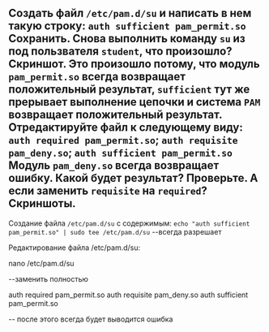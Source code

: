 ## Создать файл `/etc/pam.d/su` и написать в нем такую строку: `auth sufficient pam_permit.so` Сохранить. Снова выполнить команду `su` из под пользвателя `student`, что произошло? Скриншот. Это произошло потому, что модуль `pam_permit.so` всегда возвращает положительный результат, `sufficient` тут же прерывает выполнение цепочки и система `PAM` возвращает положительный результат. Отредактируйте файл к следующему виду: `auth required pam_permit.so`; `auth requisite pam_deny.so`; `auth sufficient pam_permit.so` Модуль `pam_deny.so` всегда возвращает ошибку. Какой будет результат? Проверьте. А если заменить `requisite` на `required`? Скриншоты. 

Создание файла `/etc/pam.d/su` с содержимым: `echo "auth sufficient pam_permit.so" | sudo tee /etc/pam.d/su` --всегда разрешает

Редактирование файла /etc/pam.d/su:

nano /etc/pam.d/su

--заменить полностью

auth required pam_permit.so 
auth requisite pam_deny.so 
auth sufficient pam_permit.so 

-- после этого всегда будет выводится ошибка